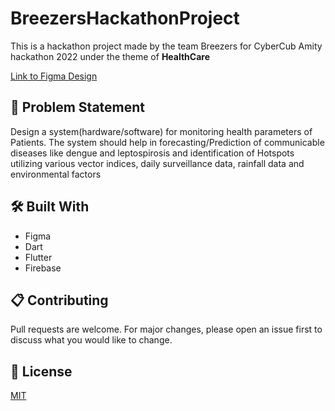 # BreezersHackathonProject

This is a hackathon project made by the team Breezers for CyberCub Amity hackathon 2022 under the theme of <b>HealthCare</b>

[Link to Figma Design](https://www.figma.com/file/U20OyXQUeN2wJWZRbwE8re/Healthy-India?node-id=0%3A1&t=hUWwTaYc1gDkrptW-0)

## 💾 Problem Statement

Design a system(hardware/software) for monitoring health parameters of Patients. The system should help in forecasting/Prediction of communicable diseases like dengue and leptospirosis and identification of Hotspots utilizing various vector indices, daily surveillance data, rainfall data and environmental factors

## 🛠️ Built With

- Figma
- Dart
- Flutter
- Firebase


## 📋  Contributing

Pull requests are welcome. For major changes, please open an issue first to discuss what you would like to change.

## 📜  License
[MIT](./LICENSE)

